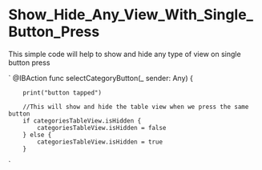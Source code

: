 # Show_Hide_Any_View_With_Single_Button_Press
This simple code will help to show and hide any type of view on single button press 


`
    @IBAction func selectCategoryButton(_ sender: Any) {
        
        print("button tapped")
        
        //This will show and hide the table view when we press the same button
        if categoriesTableView.isHidden {
            categoriesTableView.isHidden = false
        } else {
            categoriesTableView.isHidden = true
        }
 `
